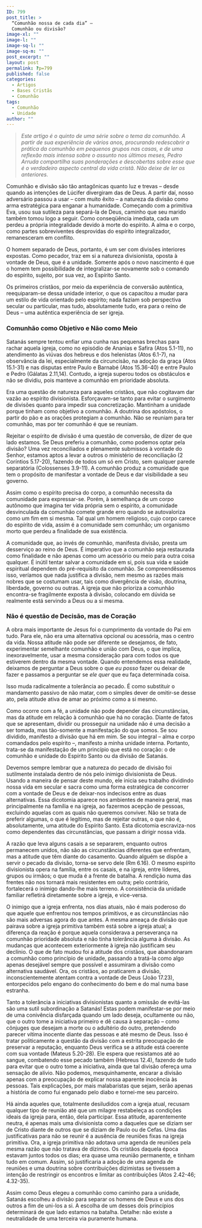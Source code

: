 ```yaml
---
ID: 799
post_title: >
  “Comunhão nossa de cada dia” –
  Comunhão ou divisão?
image-xl: ""
image-l: ""
image-sq-l: ""
image-sq-m: ""
post_excerpt: ""
layout: post
permalink: ?p=799
published: false
categories:
  - Artigos
  - Bases Cristãs
  - Comunhão
tags:
  - Comunhão
  - Unidade
author: ""
---
```

<blockquote><em>Este artigo é o quinto de uma série sobre o tema da comunhão. A partir de sua experiência de vários anos, procurando redescobrir a prática da comunhão em pequenos grupos nas casas, e de uma reflexão mais intensa sobre o assunto nos últimos meses, Pedro Arruda compartilha suas ponderações e descobertas sobre esse que é o verdadeiro aspecto central da vida cristã. Não deixe de ler os anteriores.</em></blockquote>
Comunhão e divisão são tão antagônicas quanto luz e trevas – desde quando as intenções de Lúcifer divergiram das de Deus. A partir daí, nosso adversário passou a usar – com muito êxito – a natureza da divisão como arma estratégica para enganar a humanidade. Começando com a primitiva Eva, usou sua sutileza para separá-la de Deus, caminho que seu marido também tomou logo a seguir. Como conseqüência imediata, cada um perdeu a própria integralidade devido à morte do espírito. A alma e o corpo, como partes sobreviventes desprovidas do espírito integralizador, remanesceram em conflito.

O homem separado de Deus, portanto, é um ser com divisões interiores expostas. Como pecador, traz em si a natureza divisionista, oposta à vontade de Deus, que é a unidade. Somente após o novo nascimento é que o homem tem possibilidade de integralizar-se novamente sob o comando do espírito, sujeito, por sua vez, ao Espírito Santo.

Os primeiros cristãos, por meio da experiência de conversão autêntica, reequiparam-se dessa unidade interior, o que os capacitou a mudar para um estilo de vida orientado pelo espírito; nada faziam sob perspectiva secular ou particular, mas tudo, absolutamente tudo, era para o reino de Deus – uma autêntica experiência de ser igreja.
<h3>Comunhão como Objetivo e Não como Meio</h3>
Satanás sempre tentou enfiar uma cunha nas pequenas brechas para rachar aquela igreja, como no episódio de Ananias e Safira (Atos 5.1-11), no atendimento às viúvas dos hebreus e dos helenistas (Atos 6.1-7), na observância da lei, especialmente da circuncisão, na adoção da graça (Atos 15.1-31) e nas disputas entre Paulo e Barnabé (Atos 15.36-40) e entre Paulo e Pedro (Gálatas 2.11,14). Contudo, a igreja superou todos os obstáculos e não se dividiu, pois manteve a comunhão em prioridade absoluta.

Era uma questão de natureza para aqueles cristãos, que não cogitavam dar vazão ao espírito divisionista. Esforçavam-se tanto para evitar o surgimento de divisões quanto para impedir sua concretização. Mantinham a unidade porque tinham como objetivo a comunhão. A doutrina dos apóstolos, o partir do pão e as orações protegiam a comunhão. Não se reuniam para ter comunhão, mas por ter comunhão é que se reuniam.

Rejeitar o espírito de divisão é uma questão de conversão, de dizer de que lado estamos. Se Deus preferiu a comunhão, como podemos optar pela divisão? Uma vez reconciliados e plenamente submissos à vontade do Senhor, estamos aptos a levar a outros o ministério de reconciliação (2 Coríntios 5.17-20), fazendo de todos um só em Cristo, sem qualquer parede separatória (Colossenses 3.9-11). A comunhão produz a comunidade que tem o propósito de manifestar a vontade de Deus e dar visibilidade a seu governo.

Assim como o espírito precisa do corpo, a comunhão necessita da comunidade para expressar-se. Porém, à semelhança de um corpo autônomo que imagina ter vida própria sem o espírito, a comunidade desvinculada da comunhão comete grande erro quando se autovaloriza como um fim em si mesma. Tal qual um homem religioso, cujo corpo carece do espírito de vida, assim é a comunidade sem comunhão; um organismo morto que perdeu a finalidade de sua existência.

A comunidade que, ao invés de comunhão, manifesta divisão, presta um desserviço ao reino de Deus. É imperativo que a comunhão seja restaurada como finalidade e não apenas como um acessório ou meio para outra coisa qualquer. É inútil tentar salvar a comunidade em si, pois sua vida e saúde espiritual dependem do pré-requisito da comunhão. Se compreendêssemos isso, veríamos que nada justifica a divisão, nem mesmo as razões mais nobres que se costumam usar, tais como divergência de visão, doutrina, liberdade, governo ou outras. A igreja que não prioriza a comunhão encontra-se fragilmente exposta à divisão, colocando em dúvida se realmente está servindo a Deus ou a si mesma.
<h3>Não é questão de Decisão, mas de Coração</h3>
A obra mais importante de Jesus foi o cumprimento da vontade do Pai em tudo. Para ele, não era uma alternativa opcional ou acessória, mas o centro da vida. Nossa atitude não pode ser diferente se desejamos, de fato, experimentar semelhante comunhão e união com Deus, o que implica, inexoravelmente, usar a mesma consideração para com todos os que estiverem dentro da mesma vontade. Quando entendemos essa realidade, deixamos de perguntar a Deus sobre o que <em>eu posso</em> fazer ou deixar de fazer e passamos a perguntar se <em>ele quer</em> que eu faça determinada coisa.

Isso muda radicalmente a tolerância ao pecado. É como substituir o mandamento passivo de não matar, com o simples dever de omitir-se desse ato, pela atitude ativa de amar ao próximo como a si mesmo.

Como ocorre com a fé, a unidade não pode depender das circunstâncias, mas da atitude em relação à comunhão que há no coração. Diante de fatos que se apresentam, dividir ou prosseguir na unidade não é uma decisão a ser tomada, mas tão-somente a manifestação do que somos. Se sou dividido, manifesto a divisão que há em mim. Se sou integral – alma e corpo comandados pelo espírito –, manifesto a minha unidade interna. Portanto, trata-se da manifestação de um princípio que está no coração: o de comunhão e unidade do Espírito Santo ou da divisão de Satanás.

Devemos sempre lembrar que a natureza do pecado de divisão foi sutilmente instalada dentro de nós pelo inimigo divisionista de Deus. Usando a maneira de pensar deste mundo, ele inicia seu trabalho dividindo nossa vida em secular e sacra como uma forma estratégica de concorrer com a vontade de Deus e de deixar-nos indecisos entre as duas alternativas. Essa dicotomia aparece nos ambientes de maneira geral, mas principalmente na família e na igreja, ao fazermos acepção de pessoas, excluindo aquelas com as quais não queremos conviver. Não se trata de preferir algumas, o que é legítimo, mas de rejeitar outras, o que não é, absolutamente, uma atitude do Espírito Santo. Esta dicotomia escraviza-nos como dependentes das circunstâncias, que passam a dirigir nossa vida.

A razão que leva alguns casais a se separarem, enquanto outros permanecem unidos, não são as circunstâncias diferentes que enfrentam, mas a atitude que têm diante do casamento. Quando alguém se dispõe a servir o pecado da divisão, torna-se servo dele (Rm 6.16). O mesmo espírito divisionista opera na família, entre os casais, e na igreja, entre líderes, grupos ou irmãos; o que muda é a frente de batalha. A rendição numa das frentes não nos tornará mais resistentes em outra; pelo contrário, fortalecerá o inimigo dando-lhe mais terreno. A consistência da unidade familiar refletirá diretamente sobre a igreja, e vice-versa.

O inimigo que a igreja enfrenta, nos dias atuais, não é mais poderoso do que aquele que enfrentou nos tempos primitivos, e as circunstâncias não são mais adversas agora do que antes. A mesma ameaça de divisão que pairava sobre a igreja primitiva também está sobre a igreja atual; a diferença da reação é porque aquela considerava a perseverança na comunhão prioridade absoluta e não tinha tolerância alguma à divisão. As mudanças que acontecem exteriormente à igreja não justificam seu declínio. O que de fato mudou foi a atitude dos cristãos, que abandonaram a comunhão como princípio de unidade, passando a tratá-la como algo apenas desejável sempre que possível e assumiram a divisão como alternativa saudável. Ora, os cristãos, ao praticarem a divisão, inconscientemente atentam contra a vontade de Deus (João 17.23), entorpecidos pelo engano do conhecimento do bem e do mal numa base estranha.

Tanto a tolerância a iniciativas divisionistas quanto a omissão de evitá-las são uma sutil subordinação a Satanás! Estas podem manifestar-se por meio de uma conivência disfarçada quando um lado deseja, ocultamente ou não, que o outro tome a iniciativa primeiro e dê causa à separação – como cônjuges que desejam a morte ou o adultério do outro, pretendendo parecer vítima inocente diante das pessoas e até mesmo de Deus. Isso é tratar politicamente a questão da divisão com a estrita preocupação de preservar a reputação, enquanto Deus verifica se a atitude está coerente com sua vontade (Mateus 5.20-28). Ele espera que resistamos até ao sangue, combatendo esse pecado também (Hebreus 12.4), fazendo de tudo para evitar que o outro tome a iniciativa, ainda que tal divisão ofereça uma sensação de alívio. Não podemos, mesquinhamente, encarar a divisão apenas com a preocupação de explicar nossa aparente inocência às pessoas. Tais explicações, por mais malabaristas que sejam, serão apenas a história de como fui enganado pelo diabo e tornei-me seu parceiro.

Há ainda aqueles que, totalmente desiludidos com a igreja atual, recusam qualquer tipo de reunião até que um milagre restabeleça as condições ideais da igreja para, então, dela participar. Essa atitude, aparentemente neutra, é apenas mais uma divisionista como a daqueles que se diziam ser de Cristo diante de outros que se diziam de Paulo ou de Cefas. Uma das justificativas para não se reunir é a ausência de reuniões fixas na igreja primitiva. Ora, a igreja primitiva não adotava uma agenda de reuniões pela mesma razão que não tratava de dízimos. Os cristãos daquela época estavam juntos todos os dias; era quase uma reunião permanente, e tinham tudo em comum. Assim, só justificaria a adoção de uma agenda de reuniões e uma doutrina sobre contribuições dizimistas se tivessem a intenção de restringir os encontros e limitar as contribuições (Atos 2.42-46; 4.32-35).

Assim como Deus elegeu a comunhão como caminho para a unidade, Satanás escolheu a divisão para separar os homens de Deus e uns dos outros a fim de uni-los a si. A escolha de um desses dois princípios determinará de que lado estamos na batalha. Detalhe: não existe a neutralidade de uma terceira via puramente humana.